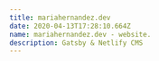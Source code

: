 ```yaml
---
title: mariahernandez.dev
date: 2020-04-13T17:28:10.664Z
name: mariahernandez.dev - website.
description: Gatsby & Netlify CMS
---
```

